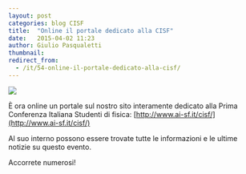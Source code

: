 ```yaml
---
layout: post
categories: blog CISF
title:  "Online il portale dedicato alla CISF"
date:   2015-04-02 11:23
author: Giulio Pasqualetti
thumbnail: 
redirect_from:
  - /it/54-online-il-portale-dedicato-alla-cisf/
---
```


![](/img/blog/cisf-portale.png)

È ora online un portale sul nostro sito interamente dedicato alla Prima Conferenza Italiana Studenti di fisica: [http://www.ai-sf.it/cisf/](http://www.ai-sf.it/cisf/)

Al suo interno possono essere trovate tutte le informazioni e le ultime notizie su questo evento.

Accorrete numerosi!
